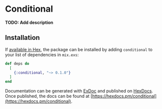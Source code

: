 # Conditional

**TODO: Add description**

## Installation

If [available in Hex](https://hex.pm/docs/publish), the package can be installed
by adding `conditional` to your list of dependencies in `mix.exs`:

```elixir
def deps do
  [
    {:conditional, "~> 0.1.0"}
  ]
end
```

Documentation can be generated with [ExDoc](https://github.com/elixir-lang/ex_doc)
and published on [HexDocs](https://hexdocs.pm). Once published, the docs can
be found at [https://hexdocs.pm/conditional](https://hexdocs.pm/conditional).

